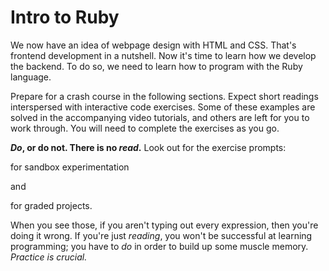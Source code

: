 # Intro to Ruby

We now have an idea of webpage design with HTML and CSS. That's frontend development in a nutshell. Now it's time to learn how we develop the backend. To do so, we need to learn how to program with the Ruby language. 

Prepare for a crash course in the following sections. Expect short readings interspersed with interactive code exercises. Some of these examples are solved in the accompanying video tutorials, and others are left for you to work through. You will need to complete the exercises as you go.

**_Do_, or do not. There is no  _read_.** Look out for the exercise prompts:

<div class="experiment" markdown="1">
  for sandbox experimentation
</div>

and

<div class="proj" markdown="1">
  for graded projects.
</div>

When you see those, if you aren't typing out every expression, then you're doing it wrong. If you're just _reading_, you won't be successful at learning programming; you have to _do_ in order to build up some muscle memory. _Practice is crucial._